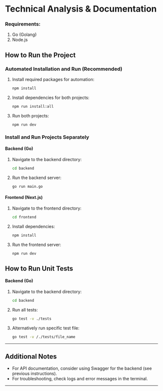 
# Technical Analysis & Documentation

### Requirements:
1. Go (Golang)
2. Node.js

## How to Run the Project

### Automated Installation and Run (Recommended)
1. Install required packages for automation:
   ```bash
   npm install
   ```
2. Install dependencies for both projects:
   ```bash
   npm run install:all
   ```
3. Run both projects:
   ```bash
   npm run dev
   ```

### Install and Run Projects Separately

#### Backend (Go)
1. Navigate to the backend directory:
   ```bash
   cd backend
   ```
2. Run the backend server:
   ```bash
   go run main.go
   ```

#### Frontend (Next.js)
1. Navigate to the frontend directory:
   ```bash
   cd frontend
   ```
2. Install dependencies:
   ```bash
   npm install
   ```
3. Run the frontend server:
   ```bash
   npm run dev
   ```

## How to Run Unit Tests

#### Backend (Go)
1. Navigate to the backend directory:
   ```bash
   cd backend
   ```
2. Run all tests:
   ```bash
   go test -v ./tests
   ```
3. Alternatively run specific test file:
    ```bash
    go test -v /./tests/file_name
    ```

---

## Additional Notes
- For API documentation, consider using Swagger for the backend (see previous instructions).
- For troubleshooting, check logs and error messages in the terminal.

---
